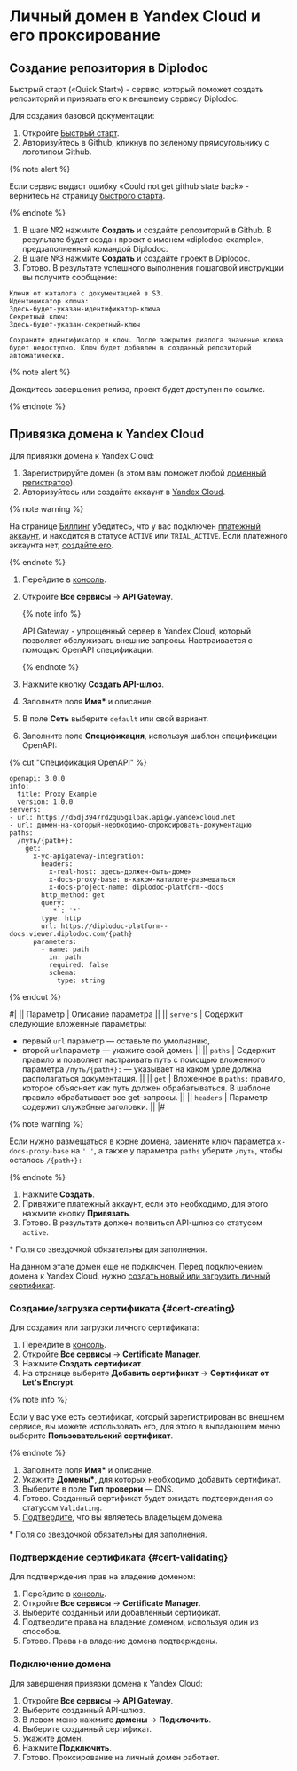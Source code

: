 # Личный домен в Yandex Cloud и его проксирование

## Создание репозитория в Diplodoc

Быстрый старт («Quick Start») - сервис, который поможет создать репозиторий и привязать его к внешнему сервису Diplodoc.

Для создания базовой документации:

1. Откройте [Быстрый старт](https://diplodoc.com/quickstart/).
1. Авторизуйтесь в Github, кликнув по зеленому прямоугольнику с логотипом Github.

  {% note alert %}

  Если сервис выдаст ошибку «Could not get github state back» - вернитесь на страницу [быстрого старта](https://diplodoc.com/quickstart/).

  {% endnote %}

1. В шаге №2 нажмите **Создать** и создайте репозиторий в Github. В результате будет создан проект с именем «diplodoc-example», предзаполненный командой Diplodoc.
1. В шаге №3 нажмите **Создать** и создайте проект в Diplodoc.
1. Готово. В результате успешного выполнения пошаговой инструкции вы получите сообщение:
  
  ```
  Ключи от каталога с документацией в S3.
  Идентификатор ключа:
  Здесь-будет-указан-идентификатор-ключа
  Секретный ключ:
  Здесь-будет-указан-секретный-ключ

  Сохраните идентификатор и ключ. После закрытия диалога значение ключа будет недоступно. Ключ будет добавлен в созданный репозиторий автоматически.
  ```

  {% note alert %}

  Дождитесь завершения релиза, проект будет доступен по ссылке.

  {% endnote %}

## Привязка домена к Yandex Cloud

Для привязки домена к Yandex Cloud:

1. Зарегистрируйте домен (в этом вам поможет любой [доменный регистратор](https://yandex.ru/search/?text=доменнный+регистратор)).
1. Авторизуйтесь или создайте аккаунт в [Yandex Cloud](https://yandex.cloud/).

  {% note warning %}

  На странице [Биллинг](https://billing.yandex.cloud/accounts) убедитесь, что у вас подключен [платежный аккаунт](https://yandex.cloud/ru/docs/billing/concepts/billing-account), и находится в статусе `ACTIVE` или `TRIAL_ACTIVE`. Если платежного аккаунта нет, [создайте его](https://yandex.cloud/ru/docs/billing/quickstart/#create_billing_account).

  {% endnote %}

1. Перейдите в [консоль](https://console.yandex.cloud/folders/).
1. Откройте **Все сервисы** → **API Gateway**.
    
    {% note info %}

    API Gateway - упрощенный сервер в Yandex Cloud, который позволяет обслуживать внешние запросы. Настраивается с помощью OpenAPI спецификации.

    {% endnote %}

1. Нажмите кнопку **Создать API-шлюз**.

1. Заполните поля **Имя\*** и описание.

1. В поле **Сеть** выберите `default` или свой вариант.

1. Заполните поле **Спецификация**, используя шаблон спецификации OpenAPI:

  {% cut "Спецификация OpenAPI" %}

    openapi: 3.0.0
    info:
      title: Proxy Example
      version: 1.0.0
    servers:
    - url: https://d5dj3947rd2qu5g1lbak.apigw.yandexcloud.net
    - url: домен-на-который-необходимо-спроксировать-документацию
    paths:
      /путь/{path+}:
        get:
          x-yc-apigateway-integration:
            headers:
              x-real-host: здесь-должен-быть-домен
              x-docs-proxy-base: в-каком-каталоге-размещаться
              x-docs-project-name: diplodoc-platform--docs
            http_method: get
            query:
              '*': '*'
            type: http
            url: https://diplodoc-platform--docs.viewer.diplodoc.com/{path}
          parameters:
            - name: path
              in: path
              required: false
              schema:
                type: string

  {% endcut %}

  #|
  || Параметр | Описание параметра ||
  || `servers` | Содержит следующие вложенные параметры:
  - первый `url` параметр — оставьте по умолчанию,
  - второй `url`параметр — укажите свой домен. ||
  || `paths` | Содержит правило и позволяет настраивать путь с помощью вложенного параметра `/путь/{path+}:` — указывает на каком урле должна располагаться документация. ||
  || `get` | Вложенное в `paths:` правило, которое объясняет как путь должен обрабатываться. В шаблоне правило обрабатывает все get-запросы. ||
  || `headers` | Параметр содержит служебные заголовки. ||
  |#

 {% note warning %}

  Если нужно размещаться в корне домена, замените ключ параметра `x-docs-proxy-base` на `' '`, а также у параметра `paths` уберите `/путь`, чтобы осталось `/{path+}:`

  {% endnote %}

1. Нажмите **Создать**.
1. Привяжите платежный аккаунт, если это необходимо, для этого нажмите кнопку **Привязать**.
1. Готово. В результате должен появиться API-шлюз со статусом `active`.

\* Поля со звездочкой обязательны для заполнения.

На данном этапе домен еще не подключен. Перед подключением домена к Yandex Cloud, нужно [создать новый или загрузить личный сертификат](#cert-creating).

### Создание/загрузка сертификата {#cert-creating}

Для создания или загрузки личного сертификата:

1. Перейдите в [консоль](https://console.yandex.cloud/folders/).
1. Откройте **Все сервисы** → **Certificate Manager**.
1. Нажмите **Создать сертификат**.
1. На странице выберите **Добавить сертификат** → **Сертификат от Let's Encrypt**.

{% note info %}

Если у вас уже есть сертификат, который зарегистрирован во внешнем сервисе, вы можете использовать его, для этого в выпадающем меню выберите **Пользовательский сертификат**.

{% endnote %}

1. Заполните поля **Имя\*** и описание.
1. Укажите **Домены\***, для которых необходимо добавить сертификат.
1. Выберите в поле **Тип проверки** — DNS.
1. Готово. Созданный сертификат будет ожидать подтверждения со статусом `Validating`.
1. [Подтвердите](#cert-validating), что вы являетесь владельцем домена.

\* Поля со звездочкой обязательны для заполнения.

### Подтверждение сертификата {#cert-validating}

Для подтверждения прав на владение доменом:

1. Перейдите в [консоль](https://console.yandex.cloud/folders/).
1. Откройте **Все сервисы** → **Certificate Manager**.
1. Выберите созданный или добавленный сертификат.
1. Подтвердите права на владение доменом, используя один из способов.
1. Готово. Права на владение домена подтверждены.

### Подключение домена

Для завершения привязки домена к Yandex Cloud:

1. Откройте **Все сервисы** → **API Gateway**.
1. Выберите созданный API-шлюз.
1. В левом меню нажмите **домены** → **Подключить**.
1. Выберите созданный сертификат.
1. Укажите домен.
1. Нажмите **Подключить**.
1. Готово. Проксирование на личный домен работает.

